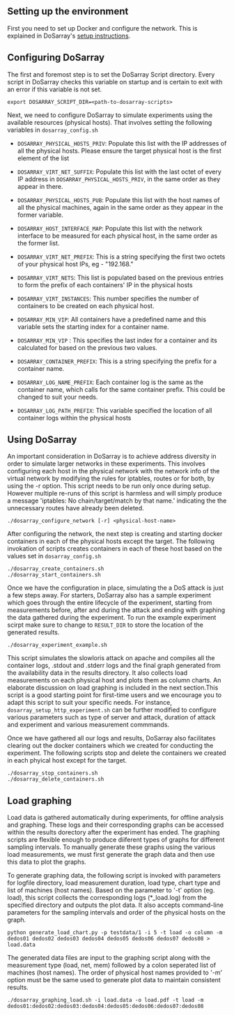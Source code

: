 ## Setting up the environment
First you need to set up Docker and configure the network.
This is explained in DoSarray's [setup instructions](SETUP.md).

## Configuring DoSarray
The first and foremost step is to set the DoSarray Script directory. Every script in DoSarray checks this variable on startup and is certain to exit with an error if this variable is not set.
```
export DOSARRAY_SCRIPT_DIR=<path-to-dosarray-scripts>
```

Next, we need to configure DoSarray to simulate experiments using the available resources (physical hosts). That involves setting the following variables in `dosarray_config.sh`
* `DOSARRAY_PHYSICAL_HOSTS_PRIV`: Populate this list with the IP addresses of all the physical hosts. Please ensure the target physical host is the first element of the list

* `DOSARRAY_VIRT_NET_SUFFIX`: Populate this list with the last octet of every IP address in `DOSARRAY_PHYSICAL_HOSTS_PRIV`, in the same order as they appear in there.

* `DOSARRAY_PHYSICAL_HOSTS_PUB`: Populate this list with the host names of all the physical machines, again in the same order as they appear in the former variable.

* `DOSARRAY_HOST_INTERFACE_MAP`: Populate this list with the network interface to be measured for each physical host, in the same order as the former list.

* `DOSARRAY_VIRT_NET_PREFIX`: This is a string specifying the first two octets of your physical host IPs, eg - "192.168."

* `DOSARRAY_VIRT_NETS`: This list is populated based on the previous entries to form the prefix of each containers' IP in the physical hosts

* `DOSARRAY_VIRT_INSTANCES`: This number specifies the number of containers to be created on each physical host.

* `DOSARRAY_MIN_VIP`: All containers have a predefined name and this variable sets the starting index for a container name.

* `DOSARRAY_MIN_VIP` : This specifies the last index for a container and its calculated for based on the previous two values.

* `DOSARRAY_CONTAINER_PREFIX`: This is a string specifying the prefix for a container name.

* `DOSARRAY_LOG_NAME_PREFIX`: Each container log is the same as the container name, which calls for the same container prefix. This could be changed to suit your needs.

* `DOSARRAY_LOG_PATH_PREFIX`: This variable specified the location of all container logs within the physical hosts

## Using DoSarray
An important consideration in DoSarray is to achieve address diversity in order to simulate larger networks in these experiments. This involves configuring each host in the physical network with the network info of the virtual network by modifying the rules for iptables, routes or for both, by using the -r option. This script needs to be run only once during setup. However multiple re-runs of this script 
is harmless and will simply produce a message 'iptables: No chain/target/match by that name.' indicating the the unnecessary routes have already been deleted.

```
./dosarray_configure_network [-r] <physical-host-name>
```

After configuring the network, the next step is creating and starting docker containers in each of the physical hosts except the target. The following invokation of scripts creates containers in each of these host based on the values set in `dosarray_config.sh`

```
./dosarray_create_containers.sh
./dosarray_start_containers.sh
```

Once we have the configuration in place, simulating the a DoS attack is just a few steps away. For starters, DoSarray also has a sample experiment which goes through the entire lifecycle of the experiment, starting from measurements before, after and during the attack and ending with graphing the data gathered during the experiment. To run the example experiment scirpt make sure to change to `RESULT_DIR` to store the location of the generated results.

```
./dosarray_experiment_example.sh
```

This script simulates the slowloris attack on apache and compiles all the container logs, .stdout and .stderr logs and the final graph generated from the availability data in the results directory. It also collects load measurements on each physical host and plots them as column charts. An elaborate discussion on load graphing is included in the next section.This script is a good starting point for first-time users and we encourage you to adapt this script to suit your specific needs. For instance, `dosarray_setup_http_experiment.sh` can be further modified to configure various parameters such as type of server and attack, duration of attack and experiment and various measurement commmands.

Once we have gathered all our logs and results, DoSarray also facilitates clearing out the docker containers which we created for conducting the experiment. The following scripts stop and delete the containers we created in each phyical host except for the target.

```
./dosarray_stop_containers.sh
./dosarray_delete_containers.sh
```

## Load graphing
Load data is gathered automatically during experiments, for offline analysis and graphing. These logs and their corresponding graphs can be accessed within the results dorectory after the experiment has ended. The graphing scripts are flexible enough to produce diiferent types of graphs for different sampling intervals. To manually generate these graphs using the various load measurements, we must first generate the graph data and then use this data to plot the graphs.

To generate graphing data, the following script is invoked with parameters for logfile directory, load measurement duration, load type, chart type and list of machines (host names). Based on the parameter to '-t' option (eg. load), this script collects the corresponding logs (\*\_load.log) from the specified directory and outputs the plot data. It also accepts command-line parameters for the sampling intervals and order of the physical hosts on the graph.
```
python generate_load_chart.py -p testdata/1 -i 5 -t load -o column -m dedos01 dedos02 dedos03 dedos04 dedos05 dedos06 dedos07 dedos08 > load.data
```

The generated data files are input to the graphing script along with the measurement type (load, net, mem) followed by a colon seperated list of machines (host names). The order of physical host names provided to '-m' option must be the same used to generate plot data to maintain consistent results.
```
./dosarray_graphing_load.sh -i load.data -o load.pdf -t load -m dedos01:dedos02:dedos03:dedos04:dedos05:dedos06:dedos07:dedos08
```
